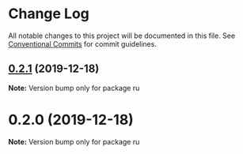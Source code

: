 # Change Log

All notable changes to this project will be documented in this file.
See [Conventional Commits](https://conventionalcommits.org) for commit guidelines.

## [0.2.1](https://github.com/Ganevru/gatsby-theme-ganevru/compare/ru@0.2.0...ru@0.2.1) (2019-12-18)

**Note:** Version bump only for package ru





# 0.2.0 (2019-12-18)

**Note:** Version bump only for package ru
